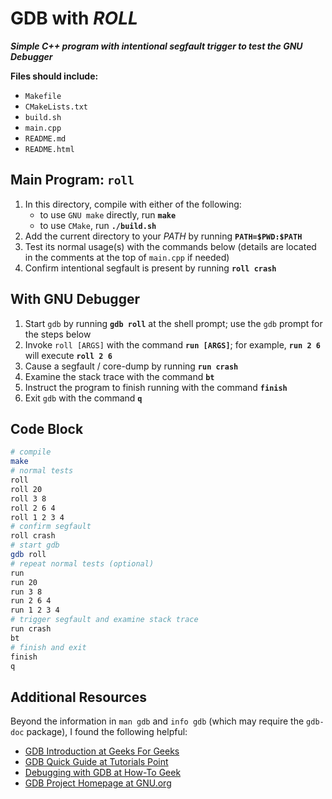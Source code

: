 # GDB with *ROLL*
***Simple C++ program with intentional segfault trigger to test the GNU Debugger***

**Files should include:**  
- `Makefile`  
- `CMakeLists.txt`  
- `build.sh`  
- `main.cpp`  
- `README.md`  
- `README.html`  

## Main Program: `roll`

1. In this directory, compile with either of the following:  
   - to use `GNU make` directly, run **`make`**  
   - to use `CMake`, run **`./build.sh`**  
2. Add the current directory to your *PATH* by running **`PATH=$PWD:$PATH`**  
3. Test its normal usage(s) with the commands below (details are located in the comments at the top of `main.cpp` if needed)  
4. Confirm intentional segfault is present by running **`roll crash`**  

## With GNU Debugger

1. Start `gdb` by running **`gdb roll`** at the shell prompt; use the `gdb` prompt for the steps below
2. Invoke `roll [ARGS]` with the command **`run [ARGS]`**;
     for example, **`run 2 6`** will execute **`roll 2 6`**  
3. Cause a segfault / core-dump by running **`run crash`**  
4. Examine the stack trace with the command **`bt`**  
5. Instruct the program to finish running with the command **`finish`**  
6. Exit `gdb` with the command **`q`**  

## Code Block

```bash
# compile
make
# normal tests
roll
roll 20
roll 3 8
roll 2 6 4
roll 1 2 3 4
# confirm segfault
roll crash
# start gdb
gdb roll
# repeat normal tests (optional)
run
run 20
run 3 8
run 2 6 4
run 1 2 3 4
# trigger segfault and examine stack trace
run crash
bt
# finish and exit
finish
q
```

## Additional Resources

Beyond the information in `man gdb` and `info gdb` (which may require the `gdb-doc` package), I found the following helpful:  
- [GDB Introduction at Geeks For Geeks](https://www.geeksforgeeks.org/gdb-step-by-step-introduction/)  
- [GDB Quick Guide at Tutorials Point](https://www.tutorialspoint.com/gnu_debugger/gdb_quick_guide.htm)  
- [Debugging with GDB at How-To Geek](https://www.howtogeek.com/devops/debugging-with-gdb-getting-started/)  
- [GDB Project Homepage at GNU.org](https://www.sourceware.org/gdb/)  


